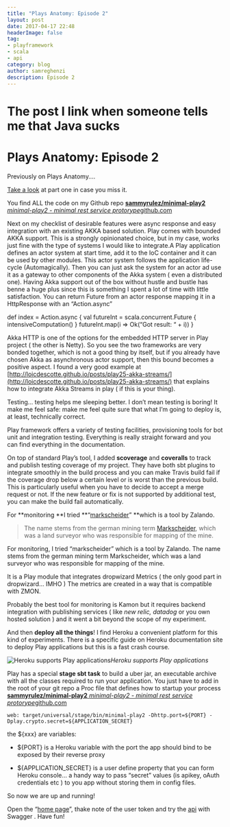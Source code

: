 ```yaml
---
title: "Plays Anatomy: Episode 2"
layout: post
date: 2017-04-17 22:48
headerImage: false
tag:
- playframework
- scala
- api
category: blog
author: samreghenzi
description: Episode 2
---
```

# The post I link when someone tells me that Java sucks
# Plays Anatomy: Episode 2

Previously on Plays Anatomy….

[Take a look](https://medium.com/@SammyRulez/plays-anatomy-8c0fc865ef37) at part one in case you miss it.

You find ALL the code on my Github repo
[**sammyrulez/minimal-play2**
*minimal-play2 - minimal rest service protorype*github.com](https://github.com/sammyrulez/minimal-play2)

Next on my checklist of desirable features were async response and 
easy integration with an existing AKKA based solution. Play comes with bounded AKKA support. This is a strongly opinionated choice, but in my case, works just fine with the type of systems I would like to integrate.A Play application defines an actor system at start time, add it to the IoC container and it can be used by other modules. This actor system follows the application life-cycle (Automagically). Then you can just ask the system for an actor ad use it as a gateway to other components of the Akka system ( even a distributed one). Having Akka support out of the box without hustle and bustle has benne a huge plus since this is something I spent a lot of time with little satisfaction. You can return Future from an actor response mapping it in a HttpResponse with an “Action.async”

def index = Action.async {
 val futureInt = scala.concurrent.Future { intensiveComputation() }
 futureInt.map(i => Ok(“Got result: “ + i))
}

Akka HTTP is one of the options for the embedded HTTP server in Play project ( the other is Netty). So you see the two frameworks are very bonded together, which is not a good thing by itself, but if you already have chosen Akka as asynchronous actor support, then this bound becomes a positive aspect. 
 I found a very good example at [http://loicdescotte.github.io/posts/play25-akka-streams/](http://loicdescotte.github.io/posts/play25-akka-streams/) that explains how to integrate Akka Streams in play ( if this is your thing).

Testing… testing helps me sleeping better. I don’t mean testing is boring! It make me feel safe: make me feel quite sure that what I’m going to deploy is, at least, technically correct.

Play framework offers a variety of testing facilities, provisioning tools for bot unit and integration testing. Everything is really straight forward and you can find everything in the documentation.

On top of standard Play’s tool, I added **scoverage** and **coveralls** to track and publish testing coverage of my project. They have both sbt plugins to integrate smoothly in the build process and you can make Travis build fail if the coverage drop below a certain level or is worst than the previous build. This is particularly useful when you have to decide to accept a merge request or not. If the new feature or fix is not supported by additional test, you can make the build fail automatically.

For **monitoring **I tried **“[markscheider](https://github.com/zalando-incubator/markscheider)” **which is a tool by Zalando.
> The name stems from the german mining term [Markscheider](https://de.wikipedia.org/wiki/Markscheider), which was a land surveyor who was responsible for mapping of the mine.

For monitoring, I tried “markscheider” which is a tool by Zalando.
The name stems from the german mining term Markscheider, which was a land surveyor who was responsible for mapping of the mine.

It is a Play module that integrates dropwizard Metrics ( the only good part in dropwizard… IMHO ) The metrics are created in a way that is compatible with ZMON.

Probably the best tool for monitoring is Kamon but it requires backend integration with publishing services ( like *new relic, datadog* or you own hosted solution ) and it went a bit beyond the scope of my experiment.

And then **deploy all the things**! I find Heroku a convenient platform for this kind of experiments. There is a specific guide on Heroku documentation site to deploy Play applications but this is a fast crash course.

![Heroku supports Play applications](https://cdn-images-1.medium.com/max/4656/1*YFUQ5WN5b9qSWltvjB8CIg.png)*Heroku supports Play applications*

Play has a special **stage sbt task** to build a uber jar, an executable archive with all the classes required to run your application. You just have to add in the root of your git repo a Proc file that defines how to startup your process
[**sammyrulez/minimal-play2**
*minimal-play2 - minimal rest service protorype*github.com](https://github.com/sammyrulez/minimal-play2/blob/master/Procfile)

    web: target/universal/stage/bin/minimal-play2 -Dhttp.port=${PORT} -Dplay.crypto.secret=${APPLICATION_SECRET}

the ${xxx} are variables:

* ${PORT} is a Heroku variable with the port the app should bind to be exposed by their reverse proxy

* ${APPLICATION_SECRET} is a user define property that you can form Heroku console… a handy way to pass “secret” values (is apikey, oAuth credentials etc ) to you app without storing them in config files.

So now we are up and running!

Open the “[home page](http://minimal-play2.herokuapp.com)”, thake note of the user token and try the [api](http://minimal-play2.herokuapp.com/webjars/swagger-ui/2.2.6/index.html?url=http://minimal-play2.herokuapp.com/swagger.json) with Swagger . Have fun!

